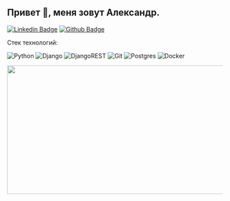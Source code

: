 ## Привет 👋, меня зовут Александр.
[![Linkedin Badge](https://img.shields.io/badge/-Alexander_Ivanchenko-0072b1?style=flat&logo=Linkedin&logoColor=white&link=https://www.linkedin.com/in/alexanderivanchenkopd/)](https://www.linkedin.com/in/alexanderivanchenkopd/) [![Github Badge](https://img.shields.io/badge/-Alexander_Ivanchenko-grey?style=flat&logo=github&logoColor=white&link=https://github.com/xKapellMeisterx)](https://github.com/xKapellMeisterx) <p align='left'>

<p align='left'>Стек технологий:</p>

![Python](https://img.shields.io/badge/python-3670A0?style=for-the-badge&logo=python&logoColor=ffdd54) ![Django](https://img.shields.io/badge/django-%23092E20.svg?style=for-the-badge&logo=django&logoColor=white) ![DjangoREST](https://img.shields.io/badge/DJANGO-REST-ff1709?style=for-the-badge&logo=django&logoColor=white&color=ff1709&labelColor=gray)  ![Git](https://img.shields.io/badge/git-%23F05033.svg?style=for-the-badge&logo=git&logoColor=white) ![Postgres](https://img.shields.io/badge/postgres-%23316192.svg?style=for-the-badge&logo=postgresql&logoColor=white) ![Docker](https://img.shields.io/badge/docker-%230db7ed.svg?style=for-the-badge&logo=docker&logoColor=white)

<p align=""><img src="https://media.giphy.com/media/dWesBcTLavkZuG35MI/giphy.gif" width="600" height="300"/></p>
